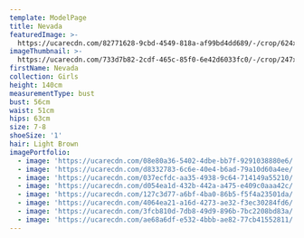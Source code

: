 ```yaml
---
template: ModelPage
title: Nevada
featuredImage: >-
  https://ucarecdn.com/82771628-9cbd-4549-818a-af99bd4dd689/-/crop/624x363/0,47/-/preview/
imageThumbnail: >-
  https://ucarecdn.com/733d7b82-2cdf-465c-85f0-6e42d6033fc0/-/crop/247x358/145,10/-/preview/
firstName: Nevada
collection: Girls
height: 140cm
measurementType: bust
bust: 56cm
waist: 51cm
hips: 63cm
size: 7-8
shoeSize: '1'
hair: Light Brown
imagePortfolio:
  - image: 'https://ucarecdn.com/08e80a36-5402-4dbe-bb7f-9291038880e6/'
  - image: 'https://ucarecdn.com/d8332783-6c6e-40e4-b6ad-79a10d60a4ee/'
  - image: 'https://ucarecdn.com/037ecfdc-aa35-4938-9c64-714149a55210/'
  - image: 'https://ucarecdn.com/d054ea1d-432b-442a-a475-e409c0aaa42c/'
  - image: 'https://ucarecdn.com/127c3d77-a6bf-4ba0-86b5-f5f4a23501da/'
  - image: 'https://ucarecdn.com/4064ea21-a16d-4273-ae32-f3ec30284fd6/'
  - image: 'https://ucarecdn.com/3fcb810d-7db8-49d9-896b-7bc2208bd83a/'
  - image: 'https://ucarecdn.com/ae68a6df-e532-4bbb-ae82-77cb41552811/'
---
```


